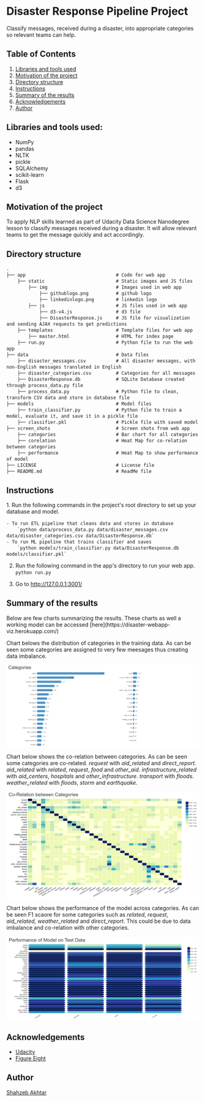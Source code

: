 # Disaster Response Pipeline Project
Classify messages, received during a disaster, into appropriate categories so relevant teams can help.

## Table of Contents
 <ol>
   <li><a href="#head1"> Libraries and tools used</a>
   <li><a href="#head2"> Motivation of the project </a>
   <li><a href="#head3"> Directory structure </a>
   <li><a href="#head4"> Instructions </a>
   <li><a href="#head5"> Summary of the results </a>
   <li><a href="#head6"> Acknowledgements </a>
   <li><a href="#head7"> Author </a>
</ol>

<h2 id="head1"> Libraries and tools used: </h2>
<ul>
 <li> NumPy
 <li> pandas
 <li> NLTK
 <li> pickle
 <li> SQLAlchemy 
 <li> scikit-learn
 <li> Flask    
 <li> d3
</ul>

<h2 id="head2"> Motivation of the project</h2>

To apply NLP skills learned as part of Udacity Data Science Nanodegree lesson to classify messages received during a disaster. It will allow relevant teams to get the message quickly and act accordingly.  

<h2 id="head3"> Directory structure </h3>

```
.
├── app                                 # Code for web app
    ├── static                          # Static images and JS files
        ├── img                         # Images used in web app
            ├── githublogo.png          # github logo
            ├── linkedinlogo.png        # linkedin logo
        ├── js                          # JS files used in web app
            ├── d3-v4.js                # d3 file
            ├── DisasterResponse.js     # JS file for visualization and sending AJAX requests to get predictions
    ├── templates                       # Template files for web app
        ├── master.html                 # HTML for index page
    ├── run.py                          # Python file to run the web app
├── data                                # Data files 
    ├── disaster_messages.csv           # All disaster messages, with non-English messages translated in English
    ├── disaster_categories.csv         # Categories for all messages
    ├── DisasterResponse.db             # SQLite Database created through process_data.py file
    ├── process_data.py                 # Python file to clean, transform CSV data and store in database file
├── models                              # Model files                  
    ├── train_classifier.py             # Python file to train a model, evaluate it, and save it in a pickle file
    ├── classifier.pkl                  # Pickle file with saved model
├── screen_shots                        # Screen shots from web app
    ├── categories                      # Bar chart for all categories
    ├── corelation                      # Heat Map for co-relation between categories
    ├── performance                     # Heat Map to show performance of model
├── LICENSE                             # License file
├── README.md                           # ReadMe file

```
<h2 id="head4"> Instructions </h2>
1. Run the following commands in the project's root directory to set up your database and model.

    - To run ETL pipeline that cleans data and stores in database
        `python data/process_data.py data/disaster_messages.csv data/disaster_categories.csv data/DisasterResponse.db`
    - To run ML pipeline that trains classifier and saves
        `python models/train_classifier.py data/DisasterResponse.db models/classifier.pkl`

2. Run the following command in the app's directory to run your web app.
    `python run.py`

3. Go to http://127.0.0.1:3001/

<h2 id="head5"> Summary of the results </h2>
Below are few charts summarizing the results. These charts as well a working model can be accessed [here](https://disaster-webapp-viz.herokuapp.com/)

Chart belows the distribution of categories in the training data. As can be seen some categories are assigned to very few meesages thus creating data imbalance.

![categories in data](screen_shots/categories.png)

Chart below shows the co-relation between categories. As can be seen some categories are co-related. *request* with *aid_related* and *direct_report*. *aid_related* with *related*, *request*, *food* and *other_aid*. *infrastructure_related* with *aid_centers*, *hospitals* and *other_infrastructure*. *transport* with *floods*. *weather_related* with *floods*, *storm* and *earthquake*.

![corelation between categories](screen_shots/corelation.png)

Chart below shows the performance of the model across categories. As can be seen F1 scaore for some categories such as *related*, *request*, *aid_related*, *weather_related* and *direct_report*. This could be due to data imbalance and co-relation with other categories.

![performace of model](screen_shots/performance.png)

<h2 id="head6"> Acknowledgements </h2>

- [Udacity](https://www.udacity.com/)
- [Figure Eight](https://appen.com/datasets/combined-disaster-response-data/)

<h2 id="head7"> Author </h2>

[Shahzeb Akhtar](https://www.linkedin.com/in/shahzebakhtar/)
